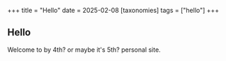 +++
title = "Hello"
    date = 2025-02-08
[taxonomies]
tags = ["hello"]
+++

## Hello

Welcome to by 4th? or maybe it's 5th? personal site.
